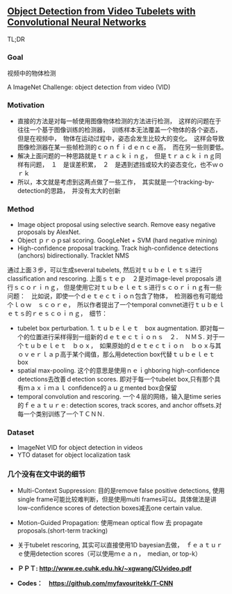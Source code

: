 ## [Object Detection from Video Tubelets with Convolutional Neural Networks](http://www.cv-foundation.org/openaccess/content_cvpr_2016/papers/Kang_Object_Detection_From_CVPR_2016_paper.pdf)

TL;DR

### Goal

视频中的物体检测

A ImageNet Challenge: object detection from video (VID)

### Motivation

* 直接的方法是对每一帧使用图像物体检测的方法进行检测，　这样的问题在于往往一个基于图像训练的检测器，　训练样本无法覆盖一个物体的各个姿态，　但是在视频中，　物体在运动过程中，姿态会发生比较大的变化。　这样会导致图像检测器在某一些帧检测的ｃｏｎｆｉｄｅｎｃｅ高，　而在另一些则要低。　
* 解决上面问题的一种思路就是ｔｒａｃｋｉｎｇ，　但是ｔｒａｃｋｉｎｇ同样有问题，　１　是误差积累，　２　是遇到遮挡或较大的姿态变化，也不ｗｏｒｋ
* 所以，本文就是考虑到这两点做了一些工作，　其实就是一个tracking-by-detection的思路，　并没有太大的创新

### Method

* Image object proposal using selective search. Remove easy negative proposals by AlexNet.
* Object ｐｒｏｐsal scoring. GoogLeNet + SVM (hard negative mining)
* High-confidence proposal tracking. Track high-confidence detections (anchors) bidirectionally. Tracklet NMS

通过上面３步，可以生成several tubelets, 然后对ｔｕｂｅｌｅｔｓ进行classification and rescoring. 上面ｓｔｅｐ　２是对image-level proposals 进行ｓｃｏｒｉｎｇ，
但是使用它对ｔｕｂｅｌｅｔｓ进行ｓｃｏｒｉｎｇ有一些问题：　比如说，即使一个ｄｅｔｅｃｔｉｏｎ包含了物体，　检测器也有可能给个ｌｏｗ　ｓｃｏｒｅ，　所以作者提出了一个temporal convnet进行ｔｕｂｅｌｅｔｓ的ｒｅｓｃｏｉｎｇ，　细节：

* tubelet box perturbation. 1. ｔｕｂｅｌｅｔ　box augmentation. 即对每一个的位置进行采样得到一组新的ｄｅｔｅｃｔｉｏｎｓ　２．　ＮＭＳ. 对于一个ｔｕｂｅｌｅｔ　ｂｏｘ，　如果原始的ｄｅｔｅｃｔｉｏｎ　ｂｏｘ与其ｏｖｅｒｌａｐ高于某个阈值，那么用detection box代替ｔｕｂｅｌｅｔ box
* spatial max-pooling. 这个的意思是使用ｎｅｉghboring high-confidence detections去改善ｄetection scores. 即对于每一个tubelet box,只有那个具有ｍａｘｉｍａｌ confidence的ａｕｇmented box会保留
* temporal convolution and rescoring. 一个４层的网络，输入是time series的ｆｅａｔｕｒｅ: detection scores, track scores, and anchor offsets.对每一个类别训练了一个ＴＣＮＮ.

### Dataset

* ImageNet VID for object detection in videos
* YTO dataset for object localization task

### 几个没有在文中说的细节

* Multi-Context Suppression: 目的是remove false positive detections, 使用single frame可能比较难判断，但是使用multi frames可以。具体做法是讲low-confidence scores of detection boxes减去one certain value.
* Motion-Guided Propagation: 使用mean optical flow 去 propagate proposals.(short-term tracking)
* 关于tubelet rescoring, 其实可以直接使用1D bayesian去做，　ｆｅａｔｕｒｅ使用detection scores（可以使用ｍｅａｎ，　median, or top-k）


* __ＰＰＴ: http://www.ee.cuhk.edu.hk/~xgwang/CUvideo.pdf__
* __Codes：　https://github.com/myfavouritekk/T-CNN__
